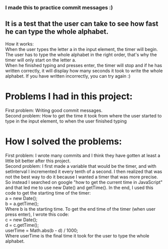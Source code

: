 ### I made this to practice commit messages :)

## It is a test that the user can take to see how fast he can type the whole alphabet.
How it works:<br>
When the user types the letter a in the input element, the timer will begin. The user has to type the whole alphabet in the right order, that's why the timer will only start on the letter a.<br>
When he finished typing and presses enter, the timer will stop and if he has written correctly, it will display how many seconds it took to write the whole alphabet. If you have written incorrectly, you can try again :)

# Problems I had in this project:
First problem: Writing good commit messages.<br>
Second problem: How to get the time it took from where the user started to type in the input element, to when the user finished typing

# How I solved the problems:
First problem: I wrote many commits and I think they have gotten at least a little bit better after this project.<br>
Second problem: I first made a variable that would be the timer, and with setInterval I incremented it every tenth of a second. I then realized that was not the best way to do it because I wanted a timer that was more precise.
So instead I searched on google "how to get the current time in JavaScript" and that led me to use new Date() and getTime(). In the end, I used this code to get the starting time of the timer:<br>
a = new Date();<br>
b = a.getTime();<br>
Where b is the starting time. To get the end time of the timer (when user press enter), I wrote this code:<br>
c = new Date();<br>
d = c.getTime();<br>
userTime = Math.abs(b - d) / 1000;<br>
Where userTime is the final time it took for the user to type the whole alphabet.